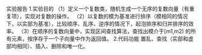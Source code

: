 实验报告
1.实验目的
（1）定义一个复数类，随机生成一个无序的复数向量（有重复项），实现对复数的操作。
（2）以复数的模为基准进行排序（模相同的情况下，以实部为基准），比较顺序、乱序、逆序的情况下，起泡排序和归并排序的效率。
（3）在顺序的复数向量中，实现区间查找算法，查找出模介于[m1,m2) 的所有元素，按序存于一个子向量中作为返回值。
2.代码功能
置乱、查找（实部和虚部均相同）、插入、删除和唯一化。
